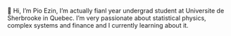 👋 Hi, I’m Pio Ezin,
I’m actually fianl year undergrad student at Universite de Sherbrooke in Quebec.
I’m  very passionate about statistical physics, complex systems and finance and I currently learning about it.


<!---
AuditoreCode/AuditoreCode is a ✨ special ✨ repository because its `README.md` (this file) appears on your GitHub profile.
You can click the Preview link to take a look at your changes.
--->
